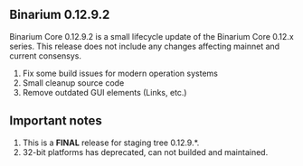 ## Binarium 0.12.9.2

Binarium Core 0.12.9.2 is a small lifecycle update of the Binarium Core 0.12.x series. This release does not
include any changes affecting mainnet and current consensys.

1. Fix some build issues for modern operation systems
2. Small cleanup source code
3. Remove outdated GUI elements (Links, etc.)

## Important notes

1. This is a **FINAL** release for staging tree 0.12.9.*.
2. 32-bit platforms has deprecated, can not builded and maintained. 